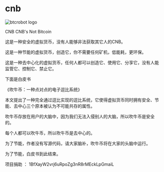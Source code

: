 cnb
===

![btcrobot logo](
http://imgsrc.baidu.com/forum/w%3D580/sign=24021df3d4ca7bcb7d7bc7278e096b3f/0623107adab44aed787f9ad4b01c8701a18bfb8c.jpg)

CNB
CNB's Not Bitcoin


这是一种安全的虚拟货币，没有人能够非法获取其它人的CNB。

这是一种节能的虚拟货币，创造它，你不需要任何矿机，低能耗，更环保。

这是一种去中心化的虚拟货币，任何人都可以创造它、使用它、分享它，没有人能监管它、控制它、禁止它。


下面是白皮书

《吹牛币：一种点对点的电子逗比系统》

本文提出了一种完全通过逗比实现的逗比系统，它使得虚拟货币同时拥有安全、节能、去中心三个原本被认为不可能共存的属性。

吹牛币存放在用户的大脑中，因为我们无法入侵别人的大脑，所以吹牛币是安全的。

每个人都可以吹牛币，所以吹牛币是去中心的。

为了节能，作者没有写源代码，请大家脑补，吹牛币将在大家的头脑中运行。

为了节能，白皮书到此结束。

项目捐助 ： 1BfXayW2vrj6uRpoZg3nR8rMEckLpGmaiL
